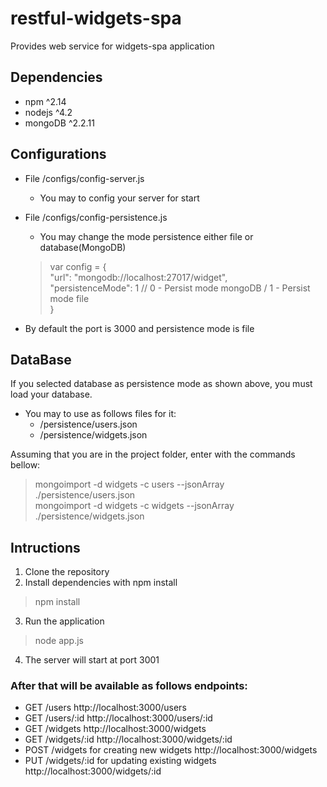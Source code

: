 # restful-widgets-spa
Provides web service for widgets-spa application

## Dependencies
* npm ^2.14   
* nodejs ^4.2   
* mongoDB ^2.2.11

## Configurations
* File /configs/config-server.js 
    * You may to config your server for start
* File /configs/config-persistence.js
    * You may change the mode persistence either file or database(MongoDB)    
    
    > var config = {    
        "url": "mongodb://localhost:27017/widget",    
        "persistenceMode": 1 // 0 - Persist mode mongoDB / 1 - Persist mode file    
      }    
      
* By default the port is 3000 and persistence mode is file 

## DataBase
If you selected database as persistence mode as shown above, you must load your database.    
* You may to use as follows files for it:
    *   /persistence/users.json
    *   /persistence/widgets.json
       
Assuming that you are in the project folder, enter with the commands bellow:
>mongoimport -d widgets -c users --jsonArray ./persistence/users.json      
 mongoimport -d widgets -c widgets --jsonArray ./persistence/widgets.json       
 

## Intructions
1. Clone the repository
2. Install dependencies with npm install
>npm install
3. Run the application
>node app.js
4. The server will start at port 3001

### After that will be available as follows endpoints:
* GET /users http://localhost:3000/users
* GET /users/:id http://localhost:3000/users/:id
* GET /widgets http://localhost:3000/widgets
* GET /widgets/:id http://localhost:3000/widgets/:id
* POST /widgets for creating new widgets http://localhost:3000/widgets
* PUT /widgets/:id for updating existing widgets http://localhost:3000/widgets/:id

